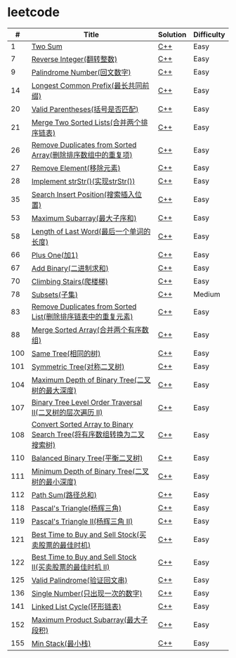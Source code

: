 # leetcode


| # | Title | Solution | Difficulty |
|---| ----- | -------- | ---------- |
|1|[Two Sum](https://leetcode.com/problems/two-sum/description/) | [C++](./algorithms/cpp/001_twoSum.cpp)|Easy|
|7|[Reverse Integer(翻转整数)](https://leetcode.com/problems/reverse-integer/description/) | [C++](./algorithms/cpp/007_reverse.cpp)|Easy|
|9|[Palindrome Number(回文数字)](https://leetcode.com/problems/palindrome-number/description/) | [C++](./algorithms/cpp/009_isPalindrome.cpp)|Easy|
|14|[Longest Common Prefix(最长共同前缀)](https://leetcode.com/problems/longest-common-prefix/description/) | [C++](./algorithms/cpp/014_longestCommonPrefix.cpp)|Easy|
|20|[Valid Parentheses(括号是否匹配)](https://leetcode.com/problems/valid-parentheses/description/) | [C++](./algorithms/cpp/020_isValid.cpp)|Easy|
|21|[Merge Two Sorted Lists(合并两个排序链表)](https://leetcode.com/problems/merge-two-sorted-lists/description/) | [C++](./algorithms/cpp/021_mergeTwoLists.cpp)|Easy|
|26|[Remove Duplicates from Sorted Array(删除排序数组中的重复项)](https://leetcode.com/problems/remove-duplicates-from-sorted-array/description/) | [C++](./algorithms/cpp/026_removeDuplicates.cpp)|Easy|
|27|[Remove Element(移除元素)](https://leetcode.com/problems/remove-element/description/) | [C++](./algorithms/cpp/027_removeElement.cpp)|Easy|
|28|[Implement strStr()(实现strStr())](https://leetcode.com/problems/implement-strstr/description/) | [C++](./algorithms/cpp/028_strStr.cpp)|Easy|
|35|[Search Insert Position(搜索插入位置)](https://leetcode.com/problems/search-insert-position/description/) | [C++](./algorithms/cpp/035_searchInsert.cpp)|Easy|
|53|[Maximum Subarray(最大子序和)](https://leetcode.com/problems/maximum-subarray/description/) | [C++](./algorithms/cpp/053_maxSubArray.cpp)|Easy|
|58|[Length of Last Word(最后一个单词的长度)](https://leetcode.com/problems/length-of-last-word/description/) | [C++](./algorithms/cpp/058_lengthOfLastWord.cpp)|Easy|
|66|[Plus One(加1)](https://leetcode.com/problems/plus-one/description/) | [C++](./algorithms/cpp/066_plusOne.cpp)|Easy|
|67|[Add Binary(二进制求和)](https://leetcode.com/problems/add-binary/description/) | [C++](./algorithms/cpp/067_addBinary.cpp)|Easy|
|70|[Climbing Stairs(爬楼梯)](https://leetcode.com/problems/climbing-stairs/description/) | [C++](./algorithms/cpp/070_climbStairs.cpp)|Easy|
|78|[Subsets(子集)](https://oj.leetcode.com/problems/subsets/) | [C++](./algorithms/cpp/078_subsets.cpp)|Medium|
|83|[Remove Duplicates from Sorted List(删除排序链表中的重复元素)](https://leetcode.com/problems/remove-duplicates-from-sorted-list/description/)|[C++](./algorithms/cpp/083_deleteDuplicates.cpp)|Easy|
|88|[Merge Sorted Array(合并两个有序数组)](https://leetcode.com/problems/merge-sorted-array/description/)|[C++](./algorithms/cpp/088_merge.cpp)|Easy|
|100|[Same Tree(相同的树)](https://leetcode.com/problems/same-tree/description/)|[C++](./algorithms/cpp/100_isSameTree.cpp)|Easy|
|101|[Symmetric Tree(对称二叉树)](https://leetcode.com/problems/symmetric-tree/description/)|[C++](./algorithms/cpp/101_isSymmetric.cpp)|Easy|
|104|[Maximum Depth of Binary Tree(二叉树的最大深度)](https://leetcode.com/problems/maximum-depth-of-binary-tree/description/)|[C++](./algorithms/cpp/104_maxDepth.cpp)|Easy|
|107|[Binary Tree Level Order Traversal II(二叉树的层次遍历 II)](https://leetcode.com/problems/binary-tree-level-order-traversal-ii/description/)|[C++](./algorithms/cpp/107_levelOrderBottom.cpp)|Easy|
|108|[Convert Sorted Array to Binary Search Tree(将有序数组转换为二叉搜索树)](https://leetcode.com/problems/convert-sorted-array-to-binary-search-tree/description/)|[C++](./algorithms/cpp/108_sortedArrayToBST.cpp)|Easy|
|110|[Balanced Binary Tree(平衡二叉树)](https://leetcode.com/problems/balanced-binary-tree/description/)|[C++](./algorithms/cpp/110_isBalanced.cpp)|Easy|
|111|[Minimum Depth of Binary Tree(二叉树的最小深度)](https://leetcode.com/problems/minimum-depth-of-binary-tree/description/)|[C++](./algorithms/cpp/111_minDepth.cpp)|Easy|
|112|[Path Sum(路径总和)](https://leetcode.com/problems/path-sum/description/)|[C++](./algorithms/cpp/112_hasPathSum.cpp)|Easy|
|118|[Pascal's Triangle(杨辉三角)](https://leetcode.com/problems/pascals-triangle/description/)|[C++](./algorithms/cpp/118_generate.cpp)|Easy|
|119|[Pascal's Triangle II(杨辉三角 II)](https://leetcode.com/problems/pascals-triangle-ii/description/)|[C++](./algorithms/cpp/119_getRow.cpp)|Easy|
|121|[Best Time to Buy and Sell Stock(买卖股票的最佳时机)](https://leetcode.com/problems/best-time-to-buy-and-sell-stock/description/)|[C++](./algorithms/cpp/121_maxProfit.cpp)|Easy|
|122|[Best Time to Buy and Sell Stock II(买卖股票的最佳时机 II)](https://leetcode.com/problems/best-time-to-buy-and-sell-stock-ii/description/)|[C++](./algorithms/cpp/122_maxProfit.cpp)|Easy|
|125|[Valid Palindrome(验证回文串)](https://leetcode.com/problems/valid-palindrome/description/)|[C++](./algorithms/cpp/125_isPalindrome.cpp)|Easy|
|136|[Single Number(只出现一次的数字)](https://leetcode.com/problems/single-number/description/)|[C++](./algorithms/cpp/136_singleNumber.cpp)|Easy|
|141|[Linked List Cycle(环形链表)](https://leetcode.com/problems/linked-list-cycle/description/)|[C++](./algorithms/cpp/141_hasCycle.cpp)|Easy|
|152|[Maximum Product Subarray(最大子段积)](https://leetcode.com/problems/maximum-product-subarray/description/) | [C++](./algorithms/cpp/152_maximumProductSubarray.cpp)|Easy|
|155|[Min Stack(最小栈)](https://leetcode.com/problems/min-stack/description/)|[C++](./algorithms/cpp/155_MinStack.cpp)|Easy|
